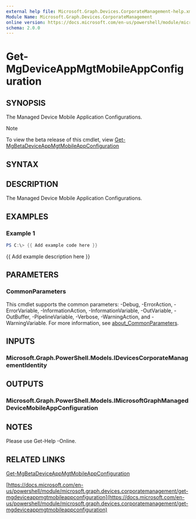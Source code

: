 ```yaml
---
external help file: Microsoft.Graph.Devices.CorporateManagement-help.xml
Module Name: Microsoft.Graph.Devices.CorporateManagement
online version: https://docs.microsoft.com/en-us/powershell/module/microsoft.graph.devices.corporatemanagement/get-mgdeviceappmgtmobileappconfiguration
schema: 2.0.0
---
```


# Get-MgDeviceAppMgtMobileAppConfiguration

## SYNOPSIS
The Managed Device Mobile Application Configurations.

> [!NOTE]
> To view the beta release of this cmdlet, view [Get-MgBetaDeviceAppMgtMobileAppConfiguration](/powershell/module/Microsoft.Graph.Beta.Devices.CorporateManagement/Get-MgDeviceAppMgtMobileAppConfiguration?view=graph-powershell-beta)

## SYNTAX

## DESCRIPTION
The Managed Device Mobile Application Configurations.

## EXAMPLES

### Example 1
```powershell
PS C:\> {{ Add example code here }}
```

{{ Add example description here }}

## PARAMETERS

### CommonParameters
This cmdlet supports the common parameters: -Debug, -ErrorAction, -ErrorVariable, -InformationAction, -InformationVariable, -OutVariable, -OutBuffer, -PipelineVariable, -Verbose, -WarningAction, and -WarningVariable. For more information, see [about_CommonParameters](http://go.microsoft.com/fwlink/?LinkID=113216).

## INPUTS

### Microsoft.Graph.PowerShell.Models.IDevicesCorporateManagementIdentity
## OUTPUTS

### Microsoft.Graph.PowerShell.Models.IMicrosoftGraphManagedDeviceMobileAppConfiguration
## NOTES
Please use Get-Help -Online.

## RELATED LINKS
[Get-MgBetaDeviceAppMgtMobileAppConfiguration](/powershell/module/Microsoft.Graph.Beta.Devices.CorporateManagement/Get-MgDeviceAppMgtMobileAppConfiguration?view=graph-powershell-beta)

[https://docs.microsoft.com/en-us/powershell/module/microsoft.graph.devices.corporatemanagement/get-mgdeviceappmgtmobileappconfiguration](https://docs.microsoft.com/en-us/powershell/module/microsoft.graph.devices.corporatemanagement/get-mgdeviceappmgtmobileappconfiguration)


